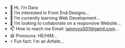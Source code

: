 - 👋 Hi, I’m Dara
- 👀 I’m interested in Front End Designs...
- 🌱 I’m currently learning Web Development...
- 💞️ I’m looking to collaborate on a responsive Website...
- 📫 How to reach me Email: iamnyxx001@gamil.com...
- 😄 Pronouns: HE/HIM...
- ⚡ Fun fact: I'm an Artiste...

<!---
boinyxx/boinyxx is a ✨ special ✨ repository because its `README.md` (this file) appears on your GitHub profile.
You can click the Preview link to take a look at your changes.
--->
